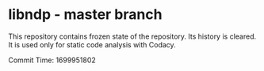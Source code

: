 # libndp - master branch

This repository contains frozen state of the repository.
Its history is cleared. It is used only for static code
analysis with Codacy.

Commit Time: 1699951802